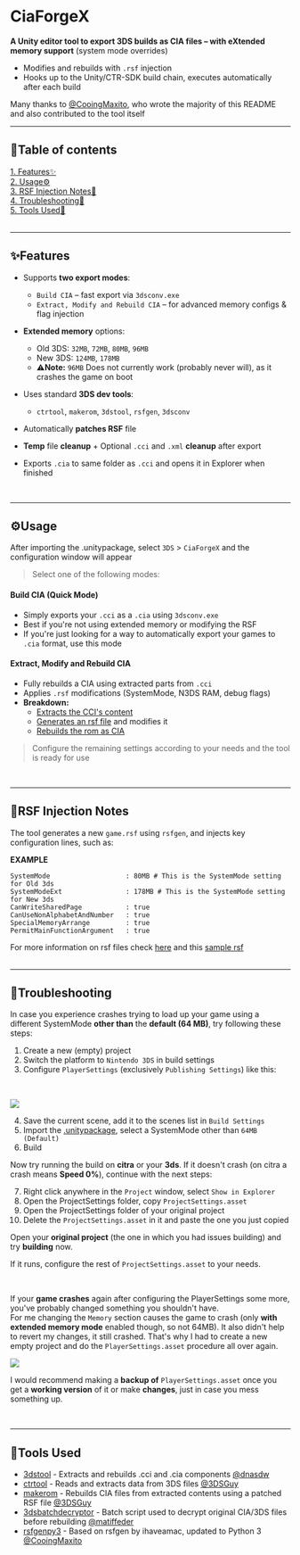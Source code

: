# CiaForgeX

**A Unity editor tool to export 3DS builds as CIA files – with eXtended memory support** (system mode overrides)

- Modifies and rebuilds with `.rsf` injection
- Hooks up to the Unity/CTR-SDK build chain, executes automatically after each build

Many thanks to [@CooingMaxito](https://www.github.com/CooingMaxito), who wrote the majority of this README and also contributed to the tool itself

---

## 📖Table of contents

[1. Features✨](#features)<br>
[2. Usage⚙️](#%EF%B8%8Fusage)<br>
[3. RSF Injection Notes💉](#rsf-injection-notes)<br>
[4. Troubleshooting🚩](#troubleshooting)<br>
[5. Tools Used🔧](#tools-used)<br>
<br>

---

## ✨Features

* Supports **two export modes**:

  * `Build CIA` – fast export via `3dsconv.exe`
  * `Extract, Modify and Rebuild CIA` – for advanced memory configs & flag injection
* **Extended memory** options:

  * Old 3DS: `32MB`, `72MB`, `80MB`, `96MB`
  * New 3DS: `124MB`, `178MB`
  * ⚠️**Note:** `96MB` Does not currently work (probably never will), as it crashes the game on boot
* Uses standard **3DS dev tools**:

  * `ctrtool`, `makerom`, `3dstool`, `rsfgen`, `3dsconv`
* Automatically **patches RSF** file
* **Temp** file **cleanup** + Optional `.cci` and `.xml` **cleanup** after export
* Exports `.cia` to same folder as `.cci` and opens it in Explorer when finished
<br>

---

## ⚙️Usage
After importing the .unitypackage, select `3DS` > `CiaForgeX` and the configuration window will appear
> Select one of the following modes:

#### Build CIA (Quick Mode)

* Simply exports your `.cci` as a `.cia` using `3dsconv.exe`
* Best if you're not using extended memory or modifying the RSF
* If you're just looking for a way to automatically export your games to `.cia`  format, use this mode

#### Extract, Modify and Rebuild CIA

* Fully rebuilds a CIA using extracted parts from `.cci`
* Applies `.rsf` modifications (SystemMode, N3DS RAM, debug flags)
* **Breakdown:**
	* [Extracts the CCI's content](https://github.com/ihaveamac/3DS-rom-tools/wiki/Extract-a-game-or-application-in-.3ds-or-.cci-format#method-1-decrypted-or-zero-key-encrypted-cci-with-ctrtool)
	* [Generates an rsf file](https://github.com/CooingMaxito/rsfgen-python3?tab=readme-ov-file#usage) and modifies it
	* [Rebuilds the rom as CIA](https://github.com/ihaveamac/3DS-rom-tools/wiki/Rebuilding-a-game-or-application-in-.cia-format-using-RSF-files#rebuilding-based-on-a-cci-3dscci-using-rsf)
	

> Configure the remaining settings according to your needs and the tool is ready for use

<br>

---

## 💉RSF Injection Notes

The tool generates a new `game.rsf` using `rsfgen`, and injects key configuration lines, such as:

**EXAMPLE**
```rsf
SystemMode                   : 80MB # This is the SystemMode setting for Old 3ds
SystemModeExt                : 178MB # This is the SystemMode setting for New 3ds
CanWriteSharedPage           : true
CanUseNonAlphabetAndNumber   : true
SpecialMemoryArrange         : true
PermitMainFunctionArgument   : true
```
For more information on rsf files check [here](https://github.com/3DSGuy/Project_CTR/blob/master/makerom/README.md#creating-rsf-files) and this [sample rsf](https://gist.github.com/jakcron/9f9f02ffd94d98a72632)
<br>
<br>

---

## 🚩Troubleshooting

In case you experience crashes trying to load up your game using a different SystemMode **other than** the **default (64 MB)**, try following these steps:

1. Create a new (empty) project
2. Switch the platform to `Nintendo 3DS` in build settings
3. Configure `PlayerSettings` (exclusively `Publishing Settings`) like this:
<br>

![](https://i.imgur.com/4L22CPa.png)
<br>

4. Save the current scene, add it to the scenes list in `Build Settings`
5. Import the [.unitypackage](https://github.com/xToxicLynx/CiaForgeX/releases), select a SystemMode other than `64MB (Default)`
6. Build

Now try running the build on **citra** or your **3ds**. If it doesn't crash (on citra a crash means **Speed 0%**), continue with the next steps:

7.  Right click anywhere in the `Project` window, select `Show in Explorer`
8. Open the ProjectSettings folder, copy `ProjectSettings.asset`
9. Open the ProjectSettings folder of your original project
10. Delete the `ProjectSettings.asset` in it and paste the one you just copied

Open your **original project** (the one in which you had issues building) and try **building** now.

If it runs, configure the rest of `ProjectSettings.asset` to your needs.

<br>

If your **game crashes** again after configuring the PlayerSettings some more, you've probably changed something you shouldn't have.
<br>
For me changing the `Memory` section causes the game to crash (only **with extended memory mode** enabled though, so not 64MB). It also didn't help to revert my changes, it still crashed. That's why I had to create a new empty project and do the `PlayerSettings.asset` procedure all over again.

![](https://i.imgur.com/5bWCskJ.png)

I would recommend making a **backup of** `PlayerSettings.asset` once you get a **working version** of it or make **changes**, just in case you mess something up.

<br>

---

## 🔧Tools Used

* [3dstool](https://github.com/dnasdw/3dstool) - Extracts and rebuilds .cci and .cia components [@dnasdw](https://github.com/dnasdw)
* [ctrtool](https://github.com/3DSGuy/Project_CTR) - Reads and extracts data from 3DS files [@3DSGuy](https://github.com/3DSGuy)
* [makerom](https://github.com/3DSGuy/Project_CTR) - Rebuilds CIA files from extracted contents using a patched RSF file [@3DSGuy](https://github.com/3DSGuy)
* [3dsbatchdecryptor](https://gbatemp.net/threads/batch-cia-3ds-decryptor-a-simple-batch-file-to-decrypt-cia-3ds.512385/) - Batch script used to decrypt original CIA/3DS files before rebuilding [@matiffeder](https://github.com/matiffeder)
* [rsfgenpy3](https://github.com/CooingMaxito/rsfgen-python3) - Based on rsfgen by ihaveamac, updated to Python 3 [@CooingMaxito](https://github.com/CooingMaxito)
